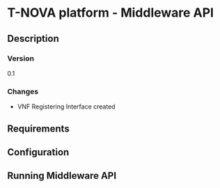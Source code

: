 # T-NOVA platform - Middleware API

## Description

### Version
0.1

### Changes
- VNF Registering Interface created

## Requirements

## Configuration

## Running Middleware API
